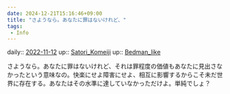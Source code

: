 ```yaml
---
date: 2024-12-21T15:16:46+09:00
title: "さようなら。あなたに罪はないけれど、"
tags:
 - Info
---
```


daily:: [2022-11-12](Daily_Note/2022-11-12.md)
up:: [Satori_Komeiji](../Bar/Novel/Touhou_Project/Satori_Komeiji.md)
up:: [Bedman_like](../Bar/Novel/Topics/Bedman_like.md)

さようなら。あなたに罪はないけれど、それは罪程度の価値もあなたに見出さなかったという意味なの。快楽にせよ障害にせよ、相互に影響するからこそ未だ世界に存在する。あなたはその水準に達していなかっただけよ。単純でしょ？